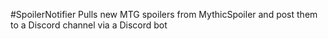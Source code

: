 #SpoilerNotifier
Pulls new MTG spoilers from MythicSpoiler and post them to a Discord channel via a Discord bot
